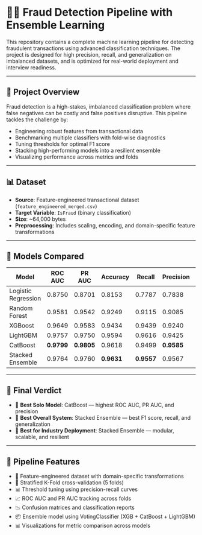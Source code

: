 # 🕵️‍♂️ Fraud Detection Pipeline with Ensemble Learning

This repository contains a complete machine learning pipeline for detecting fraudulent transactions using advanced classification techniques. The project is designed for high precision, recall, and generalization on imbalanced datasets, and is optimized for real-world deployment and interview readiness.

---

## 🚀 Project Overview

Fraud detection is a high-stakes, imbalanced classification problem where false negatives can be costly and false positives disruptive. This pipeline tackles the challenge by:

- Engineering robust features from transactional data
- Benchmarking multiple classifiers with fold-wise diagnostics
- Tuning thresholds for optimal F1 score
- Stacking high-performing models into a resilient ensemble
- Visualizing performance across metrics and folds

---

## 📊 Dataset

- **Source**: Feature-engineered transactional dataset (`feature_engineered_merged.csv`)
- **Target Variable**: `IsFraud` (binary classification)
- **Size**: ~64,000 bytes
- **Preprocessing**: Includes scaling, encoding, and domain-specific feature transformations

---

## 🧠 Models Compared

| Model               | ROC AUC       | PR AUC        | Accuracy | Recall | Precision | F1 Score |
|--------------------|---------------|---------------|----------|--------|-----------|----------|
| Logistic Regression | 0.8750        | 0.8701        | 0.8153   | 0.7787 | 0.7838    | 0.7789   |
| Random Forest       | 0.9581        | 0.9542        | 0.9249   | 0.9115 | 0.9085    | 0.9100   |
| XGBoost             | 0.9649        | 0.9583        | 0.9434   | 0.9439 | 0.9240    | 0.9331   |
| LightGBM            | 0.9757        | 0.9750        | 0.9594   | 0.9616 | 0.9425    | 0.9518   |
| CatBoost            | **0.9799**    | **0.9805**    | 0.9618   | 0.9499 | **0.9585**| 0.9540   |
| Stacked Ensemble    | 0.9764        | 0.9760        | **0.9631**| **0.9557**| 0.9567 | **0.9557**|

---

## 🧪 Final Verdict

- 🧠 **Best Solo Model**: CatBoost — highest ROC AUC, PR AUC, and precision
- 🧬 **Best Overall System**: Stacked Ensemble — best F1 score, recall, and generalization
- 🏢 **Best for Industry Deployment**: Stacked Ensemble — modular, scalable, and resilient

---

## 🧰 Pipeline Features

- 📁 Feature-engineered dataset with domain-specific transformations
- 🔁 Stratified K-Fold cross-validation (5 folds)
- 📊 Threshold tuning using precision-recall curves
- 📈 ROC AUC and PR AUC tracking across folds
- 📉 Confusion matrices and classification reports
- 📦 Ensemble model using VotingClassifier (XGB + CatBoost + LightGBM)
- 📊 Visualizations for metric comparison across models


